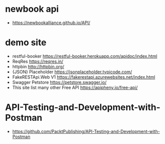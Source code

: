 # newbook api
- https://newbookalliance.github.io/API/

# demo site

- restful-booker	https://restful-booker.herokuapp.com/apidoc/index.html
- ReqRes	https://reqres.in/
- httpbin	http://httpbin.org/
- {JSON} Placeholder	https://jsonplaceholder.typicode.com/
- FakeRESTApi.Web V1	https://fakerestapi.azurewebsites.net/index.html
- Swagger Petstore	https://petstore.swagger.io/
- This site list many other Free API	https://apipheny.io/free-api/

# API-Testing-and-Development-with-Postman
- https://github.com/PacktPublishing/API-Testing-and-Development-with-Postman
